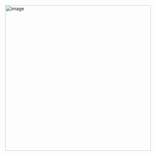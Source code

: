 <img width="455" alt="image" src="https://github.com/IvanErazun/Validador-de-correlatividades/assets/102747053/46ed5c9f-0429-48d6-8ac0-ff3964911d8c">
